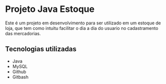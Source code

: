 # Projeto Java Estoque 
Este é um projeto em desenvolvimento para ser utilizado em um estoque de loja, que tem como intuitu facilitar o dia a dia do usuario no cadastramento das mercadorias.

## Tecnologias utilizadas 
- Java 
- MySQL
- Github
- Gitbash 
